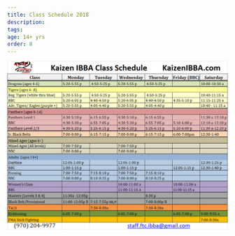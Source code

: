 ```yaml
---
title: Class Schedule 2018
description:
tags:
age: 14+ yrs
order: 8
---
```



![](/uploads/versions/class-schedule-2018-1---x----1046-802x---.PNG)